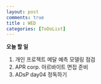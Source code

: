 ```yaml
---
layout: post
comments: true
title : WED
categories: [ToDoList]
---
```


**오늘 할 일**

  1. 개인 프로젝트 메달 예측 모델링 점검
  2. APR corp. 아르바이트 면접 준비
  3. ADsP day04 정독하기
